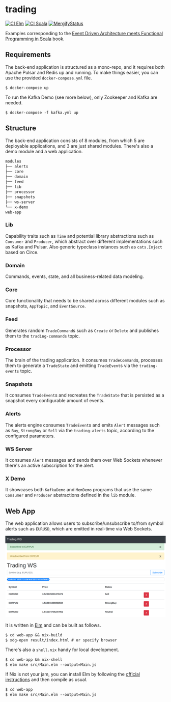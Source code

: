trading
=======

[![CI Elm](https://github.com/gvolpe/trading/workflows/Elm/badge.svg)](https://github.com/gvolpe/trading/actions)
[![CI Scala](https://github.com/gvolpe/trading/workflows/Scala/badge.svg)](https://github.com/gvolpe/trading/actions)
[![MergifyStatus](https://img.shields.io/endpoint.svg?url=https://gh.mergify.io/badges/gvolpe/trading&style=flat)](https://mergify.io)

Examples corresponding to the [Event Driven Architecture meets Functional Programming in Scala](https://leanpub.com/eda-fp-scala) book.

## Requirements

The back-end application is structured as a mono-repo, and it requires both Apache Pulsar and Redis up and running. To make things easier, you can use the provided `docker-compose.yml` file.

```shell
$ docker-compose up
```

To run the Kafka Demo (see more below), only Zookeeper and Kafka are needed.

```shell
$ docker-compose -f kafka.yml up
```

## Structure

The back-end application consists of 8 modules, from which 5 are deployable applications, and 3 are just shared modules. There's also a demo module and a web application.

```
modules
├── alerts
├── core
├── domain
├── feed
├── lib
├── processor
├── snapshots
├── ws-server
└── x-demo
web-app
```

### Lib

Capability traits such as `Time` and potential library abstractions such as `Consumer` and `Producer`, which abstract over different implementations such as Kafka and Pulsar. Also generic typeclass instances such as `cats.Inject` based on Circe.

### Domain

Commands, events, state, and all business-related data modeling.

### Core

Core functionality that needs to be shared across different modules such as snapshots, `AppTopic`, and `EventSource`.

### Feed

Generates random `TradeCommand`s such as `Create` or `Delete` and publishes them to the `trading-commands` topic.

### Processor

The brain of the trading application. It consumes `TradeCommand`s, processes them to generate a `TradeState` and emitting `TradeEvent`s via the `trading-events` topic.

### Snapshots

It consumes `TradeEvent`s and recreates the `TradeState` that is persisted as a snapshot every configurable amount of events.

### Alerts

The alerts engine consumes `TradeEvent`s and emits `Alert` messages such as `Buy`, `StrongBuy` or `Sell` via the `trading-alerts` topic, according to the configured parameters.

### WS Server

It consumes `Alert` messages and sends them over Web Sockets whenever there's an active subscription for the alert.

### X Demo

It showcases both `KafkaDemo` and `MemDemo` programs that use the same `Consumer` and `Producer` abstractions defined in the `lib` module.

## Web App

The web application allows users to subscribe/unsubscribe to/from symbol alerts such as `EURUSD`, which are emitted in real-time via Web Sockets.

![client](./web-app/client.png)

It is written in [Elm](https://elm-lang.org/) and can be built as follows.

```shell
$ cd web-app && nix-build
$ xdg-open result/index.html # or specify browser
```

There's also a `shell.nix` handy for local development.

```shell
$ cd web-app && nix-shell
$ elm make src/Main.elm --output=Main.js
```

If Nix is not your jam, you can install Elm by following the [official instructions](https://guide.elm-lang.org/install/elm.html) and then compile as usual.

```shell
$ cd web-app
$ elm make src/Main.elm --output=Main.js
```
